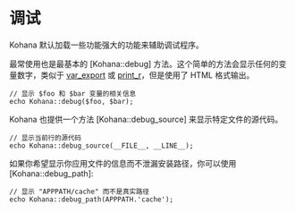 # 调试

Kohana 默认加载一些功能强大的功能来辅助调试程序。

最常使用也是最基本的 [Kohana::debug] 方法。这个简单的方法会显示任何的变量数字，类似于 [var_export](http://php.net/var_export) 或 [print_r](http://php.net/print_r)，但是使用了 HTML 格式输出。

~~~
// 显示 $foo 和 $bar 变量的相关信息
echo Kohana::debug($foo, $bar);
~~~

Kohana 也提供一个方法 [Kohana::debug_source] 来显示特定文件的源代码。

~~~
// 显示当前行的源代码
echo Kohana::debug_source(__FILE__, __LINE__);
~~~

如果你希望显示你应用文件的信息而不泄漏安装路径，你可以使用[Kohana::debug_path]:

~~~
// 显示 "APPPATH/cache" 而不是真实路径
echo Kohana::debug_path(APPPATH.'cache');
~~~
